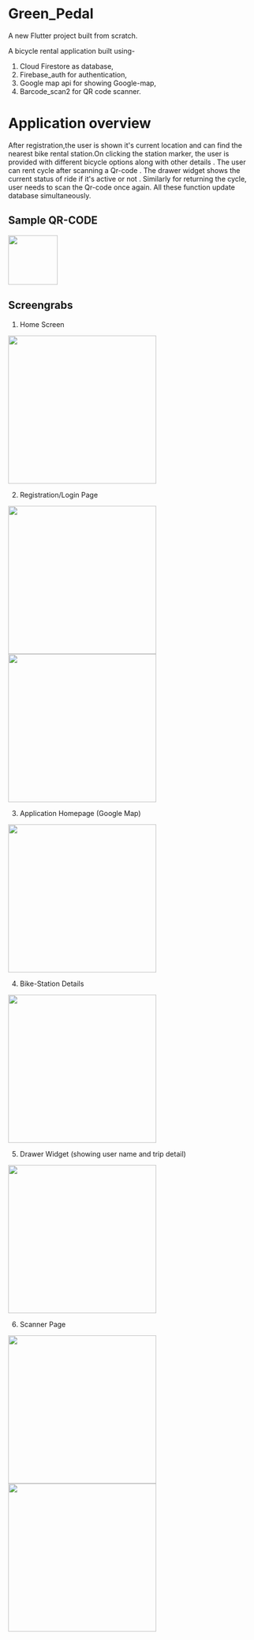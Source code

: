 # Green_Pedal
A new Flutter project built from scratch.</br>

A bicycle rental application built using-</br>

1) Cloud Firestore as database,</br>
2) Firebase_auth for authentication,</br>
3) Google map api for showing Google-map,</br>
4) Barcode_scan2 for QR code scanner.</br>

# Application overview
After registration,the user is shown it's current location and can find the nearest bike rental station.On clicking the station marker, the user is provided
with different bicycle options along with other details . The user can rent cycle after scanning a Qr-code . The drawer widget shows
the current status of ride if it's active or not . Similarly for returning the cycle, user needs to scan the Qr-code once again.
 All these function update database simultaneously.

## Sample QR-CODE

<img src='https://github.com/Arth-999/Green_Pedal/blob/main/Scr/sampleqrcode.png' width='100' />

## Screengrabs
1. Home Screen

<img src="https://github.com/Arth-999/Green_Pedal/blob/main/Scr/17.jfif" width="300"  />

2. Registration/Login Page

<img src='https://github.com/Arth-999/Green_Pedal/blob/main/Scr/16.jfif' width='300' /> <img src='https://github.com/Arth-999/Green_Pedal/blob/main/Scr/18.jfif' width='300' />
                                                                                
3. Application Homepage     (Google Map)

<img src='https://github.com/Arth-999/Green_Pedal/blob/main/Scr/15.jfif' width='300' />

4. Bike-Station Details 

<img src='https://github.com/Arth-999/Green_Pedal/blob/main/Scr/14.jfif' width='300' />

5. Drawer Widget      (showing user name and trip detail)

<img src='https://github.com/Arth-999/Green_Pedal/blob/main/Scr/13.jfif' width='300' />

6. Scanner Page

<img src='https://github.com/Arth-999/Green_Pedal/blob/main/Scr/12.jfif' width='300' />   <img src='https://github.com/Arth-999/Green_Pedal/blob/main/Scr/11.jpeg' width='300' />



